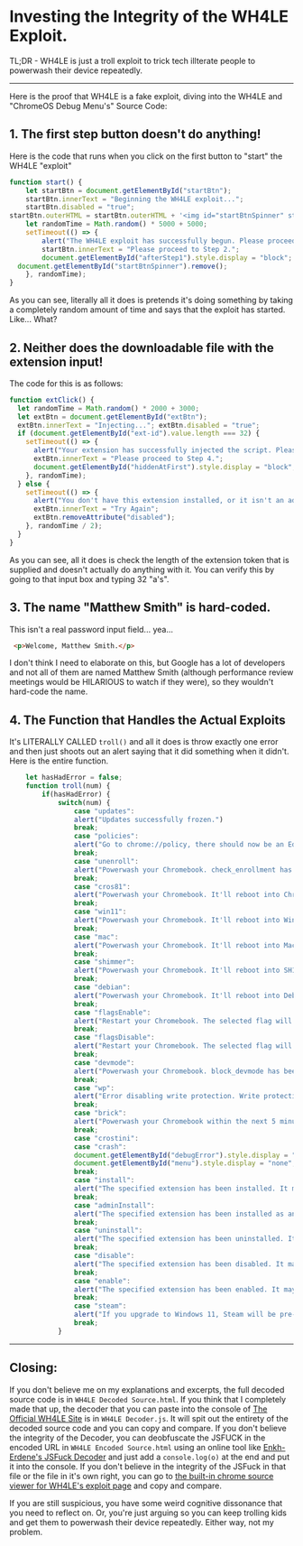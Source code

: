 # Investing the Integrity of the WH4LE Exploit.
TL;DR -  WH4LE is just a troll exploit to trick tech illterate people to powerwash their device repeatedly.
___
Here is the proof that WH4LE is a fake exploit, diving into the WH4LE and "ChromeOS Debug Menu's" Source Code:
## 1. The first step button doesn't do anything!
Here is the code that runs when you click on the first button to "start" the WH4LE "exploit"
```js
function start() {
    let startBtn = document.getElementById("startBtn");
    startBtn.innerText = "Beginning the WH4LE exploit...";
    startBtn.disabled = "true";
startBtn.outerHTML = startBtn.outerHTML + '<img id="startBtnSpinner" style="border:unset;width:20px;height:20px;padding:0;margin:0;transform:translateY(5px);margin-left:2px;" src="loading.gif">'
    let randomTime = Math.random() * 5000 + 5000;
    setTimeout(() => {
        alert("The WH4LE exploit has successfully begun. Please proceed to Step 2.");
        startBtn.innerText = "Please proceed to Step 2.";
        document.getElementById("afterStep1").style.display = "block";
  document.getElementById("startBtnSpinner").remove();
    }, randomTime);
}
```
As you can see, literally all it does is pretends it's doing something by taking a completely random amount of time and says that the exploit has started. Like... What?

## 2. Neither does the downloadable file with the extension input!
The code for this is as follows:
```js
function extClick() {
  let randomTime = Math.random() * 2000 + 3000;
  let extBtn = document.getElementById("extBtn");
  extBtn.innerText = "Injecting..."; extBtn.disabled = "true";
  if (document.getElementById("ext-id").value.length === 32) {
    setTimeout(() => {
      alert("Your extension has successfully injected the script. Please proceed to Step 4.");
      extBtn.innerText = "Please proceed to Step 4.";
      document.getElementById("hiddenAtFirst").style.display = "block";
    }, randomTime);
  } else {
    setTimeout(() => {
      alert("You don't have this extension installed, or it isn't an admin extension.");
      extBtn.innerText = "Try Again";
      extBtn.removeAttribute("disabled");
    }, randomTime / 2);
  }
}
```
As you can see, all it does is check the length of the extension token that is supplied and doesn't actually do anything with it. You can verify this by going to that input box and typing 32 "a's".
## 3. The name "Matthew Smith" is hard-coded.
This isn't a real password input field... yea...
```html
 <p>Welcome, Matthew Smith.</p>
```
I don't think I need to elaborate on this, but Google has a lot of developers and not all of them are named Matthew Smith (although performance review meetings would be HILARIOUS to watch if they were), so they wouldn't hard-code the name.

## 4. The Function that Handles the Actual Exploits
It's LITERALLY CALLED `troll()` and all it does is throw exactly one error and then just shoots out an alert saying that it did something when it didn't. Here is the entire function.
```js
    let hasHadError = false;
    function troll(num) {
        if(hasHadError) {
            switch(num) {
                case "updates":
                alert("Updates successfully frozen.")
                break;
                case "policies":
                alert("Go to chrome://policy, there should now be an Edit button. If not, restart your Chromebook.");
                break;
                case "unenroll":
                alert("Powerwash your Chromebook. check_enrollment has been set to 0. All user data will be saved.");
                break;
                case "cros81":
                alert("Powerwash your Chromebook. It'll reboot into ChromeOS v81. All user data will be saved.");
                break;
                case "win11":
                alert("Powerwash your Chromebook. It'll reboot into Windows 11. All user data will be saved.");
                break;
                case "mac":
                alert("Powerwash your Chromebook. It'll reboot into MacOS. All user data will be saved.");
                break;
                case "shimmer":
                alert("Powerwash your Chromebook. It'll reboot into SH1MMER. All user data will be saved.");
                break;
                case "debian":
                alert("Powerwash your Chromebook. It'll reboot into Debian. All user data will be saved.");
                break;
                case "flagsEnable":
                alert("Restart your Chromebook. The selected flag will be applied.");
                break;
                case "flagsDisable":
                alert("Restart your Chromebook. The selected flag will be disabled.");
                break;
                case "devmode":
                alert("Powerwash your Chromebook. block_devmode has been set to 0. All user data will be saved.");
                break;
                case "wp":
                alert("Error disabling write protection. Write protection has been enabled indefinitely.");
                break;
                case "brick":
                alert("Powerwash your Chromebook within the next 5 minutes. It'll be soft-bricked. All user data will not be saved.");
                break;
                case "crostini":
                case "crash":
                document.getElementById("debugError").style.display = "block";
                document.getElementById("menu").style.display = "none";
                break;
                case "install":
                alert("The specified extension has been installed. It may not show up, but it should within the hour.");
                break;
                case "adminInstall":
                alert("The specified extension has been installed as an admin extension. It may not show up, but it should within the hour.");
                break;
                case "uninstall":
                alert("The specified extension has been uninstalled. It may still show up, but it should disappear within the hour.");
                break;
                case "disable":
                alert("The specified extension has been disabled. It may still show as enabled, but it should show as disabled within the hour.");
                break;
                case "enable":
                alert("The specified extension has been enabled. It may still show as disabled, but it should show as enabled within the hour.");
                break;
                case "steam":
                alert("If you upgrade to Windows 11, Steam will be pre-installed.");
                break;
            }
```
___
## Closing:
If you don't believe me on my explanations and excerpts, the full decoded source code is in `WH4LE Decoded Source.html`. If you think that I completely made that up, the decoder that you can paste into the console of [The Official WH4LE Site](https://whale.mom) is in `WH4LE Decoder.js`. It will spit out the entirety of the decoded source code and you can copy and compare. If you don't believe the integrity of the Decoder, you can deobfuscate the JSFUCK in the encoded URL in `WH4LE Encoded Source.html` using an online tool like [Enkh-Erdene's JSFuck Decoder](https://enkhee-osiris.github.io/Decoder-JSFuck/) and just add a `console.log(o)` at the end and put it into the console. If you don't believe in the integrity of the JSFuck in that file or the file in it's own right, you can go to [the built-in chrome source viewer for WH4LE's exploit page](view-source:https://whale.mom/) and copy and compare.

If you are still suspicious, you have some weird cognitive dissonance that you need to reflect on. Or, you're just arguing so you can keep trolling kids and get them to powerwash their device repeatedly. Either way, not my problem.
